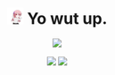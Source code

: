 <h1 align='center'>
  <img src="https://github.com/Candygoblen123/Candygoblen123/raw/main/dancin.gif" alt="dancin" width="30"/> <b>Yo wut up.</b>
</h1>
  
<p align="center">
  <img src="https://lanyard.cnrad.dev/api/259709415416922113?hideDiscrim=true&idleMessage=Probably%20doing%20something%20else...">
</p>

<p align="center">
  <img src="https://github-readme-stats.vercel.app/api?username=candygoblen123&theme=radical&show_icons=true&count_private=true)" height="180">
  <img src="https://github-readme-stats.vercel.app/api/top-langs/?username=candygoblen123&theme=radical&show_icons=true&count_private=true)" height="180">
</p>
<!--
**Candygoblen123/Candygoblen123** is a ✨ _special_ ✨ repository because its `README.md` (this file) appears on your GitHub profile.

Here are some ideas to get you started:

- 🔭 I’m currently working on ...
- 🌱 I’m currently learning ...
- 👯 I’m looking to collaborate on ...
- 🤔 I’m looking for help with ...
- 💬 Ask me about ...
- 📫 How to reach me: ...
- 😄 Pronouns: ...
- ⚡ Fun fact: ...
-->
